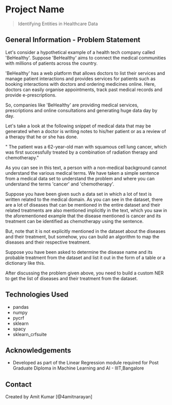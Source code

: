 # Project Name
> Identifying Entities in Healthcare Data

## General Information - Problem Statement

Let's consider a hypothetical example of a health tech company called 'BeHealthy'. Suppose 'BeHealthy' aims to connect the medical communities with millions of patients across the country.

'BeHealthy' has a web platform that allows doctors to list their services and manage patient interactions and provides services for patients such as booking interactions with doctors and ordering medicines online. Here, doctors can easily organise appointments, track past medical records and provide e-prescriptions.

So, companies like 'BeHealthy' are providing medical services, prescriptions and online consultations and generating huge data day by day.

Let's take a look at the following snippet of medical data that may be generated when a doctor is writing notes to his/her patient or as a review of a therapy that he or she has done.

" The patient was a 62-year-old man with squamous cell lung cancer, which was first successfully treated by a combination of radiation therapy and chemotherapy."

As you can see in this text, a person with a non-medical background cannot understand the various medical terms. We have taken a simple sentence from a medical data set to understand the problem and where you can understand the terms 'cancer' and 'chemotherapy'.

Suppose you have been given such a data set in which a lot of text is written related to the medical domain. As you can see in the dataset, there are a lot of diseases that can be mentioned in the entire dataset and their related treatments are also mentioned implicitly in the text, which you saw in the aforementioned example that the disease mentioned is cancer and its treatment can be identified as chemotherapy using the sentence.

But, note that it is not explicitly mentioned in the dataset about the diseases and their treatment, but somehow, you can build an algorithm to map the diseases and their respective treatment.

Suppose you have been asked to determine the disease name and its probable treatment from the dataset and list it out in the form of a table or a dictionary like this.

After discussing the problem given above, you need to build a custom NER to get the list of diseases and their treatment from the dataset. 

## Technologies Used
- pandas
- numpy
- pycrf
- sklearn
- spacy
- sklearn_crfsuite

## Acknowledgements
- Developed as part of the Linear Regression module required for Post Graduate Diploma in Machine Learning and AI - IIIT,Bangalore


## Contact
Created by Amit Kumar [@4amitnarayan]
